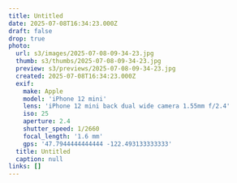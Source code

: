 ```yaml
---
title: Untitled
date: 2025-07-08T16:34:23.000Z
draft: false
drop: true
photo:
  url: s3/images/2025-07-08-09-34-23.jpg
  thumb: s3/thumbs/2025-07-08-09-34-23.jpg
  preview: s3/previews/2025-07-08-09-34-23.jpg
  created: 2025-07-08T16:34:23.000Z
  exif:
    make: Apple
    model: 'iPhone 12 mini'
    lens: 'iPhone 12 mini back dual wide camera 1.55mm f/2.4'
    iso: 25
    aperture: 2.4
    shutter_speed: 1/2660
    focal_length: '1.6 mm'
    gps: '47.7944444444444 -122.493133333333'
  title: Untitled
  caption: null
links: []
---
```


